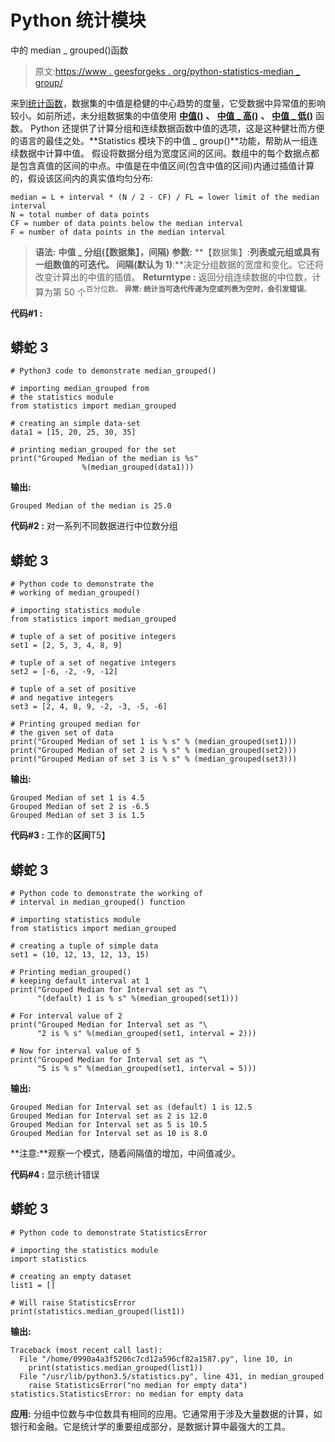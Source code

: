# Python 统计模块

中的 median _ grouped()函数

> 原文:[https://www . geesforgeks . org/python-statistics-median _ group/](https://www.geeksforgeeks.org/python-statistics-median_grouped/)

来到[统计函数](https://www.geeksforgeeks.org/statistical-functions-python-set-1averages-measure-central-location/)，数据集的中值是稳健的中心趋势的度量，它受数据中异常值的影响较小。如前所述，未分组数据集的中值使用 [**中值()**](https://www.geeksforgeeks.org/python-statistics-median/) **、** [**中值 _ 高()**](https://www.geeksforgeeks.org/python-statistics-median_high/) **、** [**中值 _ 低()**](https://www.geeksforgeeks.org/median_low-python-statistics/) 函数。
Python 还提供了计算分组和连续数据函数中值的选项，这是这种健壮而方便的语言的最佳之处。**Statistics 模块下的中值 _ group()**功能，帮助从一组连续数据中计算中值。
假设将数据分组为宽度区间的区间。数组中的每个数据点都是包含真值的区间的中点。中值是在中值区间(包含中值的区间)内通过插值计算的，假设该区间内的真实值均匀分布:

```
median = L + interval * (N / 2 - CF) / FL = lower limit of the median interval
N = total number of data points
CF = number of data points below the median interval
F = number of data points in the median interval
```

> **语法:** **中值 _ 分组(【数据集】，间隔)**
> **参数:**
> **【数据集】:**列表或元组或具有一组数值的可迭代。
> **间隔**(默认为 1)**:**决定分组数据的宽度和变化。它还将改变计算出的中值的插值。
> **Returntype :** 返回分组连续数据的中位数，计算为第 50 个<sup>百分位数。
> **异常:** **统计当可迭代传递为空或列表为空时，会引发错误**。</sup>

**代码#1 :**

## 蟒蛇 3

```
# Python3 code to demonstrate median_grouped()

# importing median_grouped from
# the statistics module
from statistics import median_grouped

# creating an simple data-set
data1 = [15, 20, 25, 30, 35]

# printing median_grouped for the set
print("Grouped Median of the median is %s"
                %(median_grouped(data1)))
```

**输出:**

```
Grouped Median of the median is 25.0
```

**代码#2 :** 对一系列不同数据进行中位数分组

## 蟒蛇 3

```
# Python code to demonstrate the
# working of median_grouped()

# importing statistics module
from statistics import median_grouped

# tuple of a set of positive integers
set1 = [2, 5, 3, 4, 8, 9]

# tuple of a set of negative integers
set2 = [-6, -2, -9, -12]

# tuple of a set of positive
# and negative integers
set3 = [2, 4, 8, 9, -2, -3, -5, -6]

# Printing grouped median for
# the given set of data
print("Grouped Median of set 1 is % s" % (median_grouped(set1)))
print("Grouped Median of set 2 is % s" % (median_grouped(set2)))
print("Grouped Median of set 3 is % s" % (median_grouped(set3)))
```

**输出:**

```
Grouped Median of set 1 is 4.5
Grouped Median of set 2 is -6.5
Grouped Median of set 3 is 1.5
```

**代码#3 :** 工作的**区间**T5】

## 蟒蛇 3

```
# Python code to demonstrate the working of
# interval in median_grouped() function

# importing statistics module
from statistics import median_grouped

# creating a tuple of simple data
set1 = (10, 12, 13, 12, 13, 15)

# Printing median_grouped()
# keeping default interval at 1
print("Grouped Median for Interval set as "\
      "(default) 1 is % s" %(median_grouped(set1)))

# For interval value of 2
print("Grouped Median for Interval set as "\
      "2 is % s" %(median_grouped(set1, interval = 2)))

# Now for interval value of 5
print("Grouped Median for Interval set as "\
      "5 is % s" %(median_grouped(set1, interval = 5)))
```

**输出:**

```
Grouped Median for Interval set as (default) 1 is 12.5
Grouped Median for Interval set as 2 is 12.0
Grouped Median for Interval set as 5 is 10.5
Grouped Median for Interval set as 10 is 8.0
```

**注意:**观察一个模式，随着间隔值的增加，中间值减少。

**代码#4 :** 显示统计错误

## 蟒蛇 3

```
# Python code to demonstrate StatisticsError

# importing the statistics module
import statistics

# creating an empty dataset
list1 = []

# Will raise StatisticsError
print(statistics.median_grouped(list1))
```

**输出:**

```
Traceback (most recent call last):
  File "/home/0990a4a3f5206c7cd12a596cf82a1587.py", line 10, in 
    print(statistics.median_grouped(list1))
  File "/usr/lib/python3.5/statistics.py", line 431, in median_grouped
    raise StatisticsError("no median for empty data")
statistics.StatisticsError: no median for empty data
```

**应用:**
分组中位数与中位数具有相同的应用。它通常用于涉及大量数据的计算，如银行和金融。它是统计学的重要组成部分，是数据计算中最强大的工具。